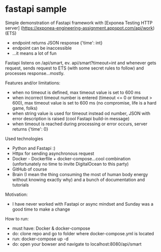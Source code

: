 # fastapi sample

Simple demonstration of Fastapi framework with [Exponea Testing HTTP server] (https://exponea-engineering-assignment.appspot.com/api/work) (ETS)
- endpoint returns JSON response {'time': int}
- endpoint can be inaccessible
- ...it means a lot of fun

Fastapi listens on /api/smart, ev. api/smart?timeout=int and whenever gets request, sends request to ETS (with some secret rules to follow) and processes response...mostly.

Features and/or limitations:
- when no timeout is defined, max timeout value is set to 600 ms
- when incorrect timeout number is entered (timeout <= 0 or timeout > 600), max timeout value is set to 600 ms (no compromise, life is a hard game, folks)
- when string value is used for timeout instead od number, JSON with error description is raised (cool Fastapi build-in message)
- when timeout is reached during processing or error occurs, server returns {'time': 0}

Used technologies
- Python and Fastapi :)
- Httpx for sending asynchronous request
- Docker - Dockerfile + docker-compose...cool combination (unfortunately no time to invite DigitalOcean to this party)
- GitHub of course
- Brain (I mean the thing consuming the most of human body energy without knowing exactly why) and a bunch of documentation and tutorials

Motivation:
- I have never worked with Fastapi or async mindset and Sunday was a good time to make a change

How to run:
- must have: Docker & docker-compose
- do: clone repo and go to folder where docker-compose.yml is located
- run: docker-compose up -d
- do: open your bowser and navigate to localhost:8080/api/smart

